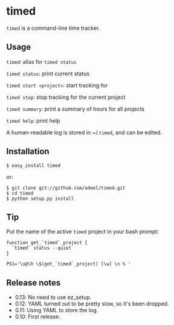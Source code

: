 timed
=====

`timed` is a command-line time tracker.

Usage
-----

`timed`: alias for `timed status`

`timed status`: print current status

`timed start <project>`: start tracking for <project>

`timed stop`: stop tracking for the current project

`timed summary`: print a summary of hours for all projects

`timed help`: print help

A human-readable log is stored in ~/.`timed`, and can be edited.

Installation
------------

    $ easy_install timed

or:

    $ git clone git://github.com/adeel/timed.git
    $ cd timed
    $ python setup.py install

Tip
---

Put the name of the active `timed` project in your bash prompt:

    function get_`timed`_project {
      `timed` status --quiet
    }
    
    PS1='\u@\h \$(get_`timed`_project) [\w] \n % '

Release notes
-------------

* 0.13: No need to use ez_setup.
* 0.12: YAML turned out to be pretty slow, so it's been dropped.
* 0.11: Using YAML to store the log.
* 0.10: First release.
